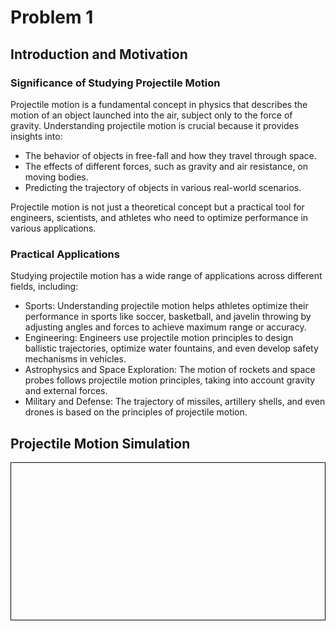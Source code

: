 # Problem 1
## Introduction and Motivation
### Significance of Studying Projectile Motion
Projectile motion is a fundamental concept in physics that describes the motion of an object launched into the air, subject only to the force of gravity. Understanding projectile motion is crucial because it provides insights into:

- The behavior of objects in free-fall and how they travel through space.
- The effects of different forces, such as gravity and air resistance, on moving bodies.
- Predicting the trajectory of objects in various real-world scenarios.

Projectile motion is not just a theoretical concept but a practical tool for engineers, scientists, and athletes who need to optimize performance in various applications.

### Practical Applications
Studying projectile motion has a wide range of applications across different fields, including:

- Sports: Understanding projectile motion helps athletes optimize their performance in sports like soccer, basketball, and javelin throwing by adjusting angles and forces to achieve maximum range or accuracy.
- Engineering: Engineers use projectile motion principles to design ballistic trajectories, optimize water fountains, and even develop safety mechanisms in vehicles.
- Astrophysics and Space Exploration: The motion of rockets and space probes follows projectile motion principles, taking into account gravity and external forces.
- Military and Defense: The trajectory of missiles, artillery shells, and even drones is based on the principles of projectile motion.

<!DOCTYPE html>
<html lang="en">
<head>
    <meta charset="UTF-8">
    <meta name="viewport" content="width=device-width, initial-scale=1.0">
    <title>Projectile Motion Analysis</title>
    <style>
        /* Стили для секций details */
        details {
            margin-top: 10px;
            padding: 10px;
            border-left: 4px solid #2979ff; /* Синий бордер */
            background-color: #f9f9f9;
            border-radius: 5px;
        }

        summary {
            font-size: 1.3em;
            font-weight: bold;
            cursor: pointer;
        }

        details img {
            max-width: 100%;
            height: auto;
            margin-top: 10px;
        }
    </style>
</head>
<body>

    <details>
        <summary><strong>Key Parameters Affecting Projectile Motion</strong></summary>
        <p>Several parameters influence the behavior of a projectile:</p>
        <ul>
            <li><strong>Initial velocity (v₀):</strong> Determines the overall motion, affecting both range and maximum height.</li>
            <li><strong>Angle of projection (θ):</strong> The launch angle plays a crucial role in optimizing the range and trajectory shape.</li>
            <li><strong>Gravitational acceleration (g):</strong> The constant acceleration due to gravity affects the motion, typically taken as 9.81 m/s² on Earth.</li>
            <li><strong>Launch height (h):</strong> If the projectile is launched from a height, it alters the flight time and final landing position.</li>
            <li><strong>Air resistance (optional consideration):</strong> In real-world scenarios, drag affects the motion but is often neglected in basic models.</li>
        </ul>
        <p>By analyzing how these parameters interact, we can develop accurate models to describe and predict projectile trajectories in different conditions.</p>
    </details>

    <details>
        <summary><strong>Theoretical Foundation</strong></summary>
        <p>Projectile motion can be described using fundamental principles of kinematics and Newtonian mechanics.</p>
        <ul>
            <li><strong>Horizontal motion:</strong> Constant velocity motion.</li>
            <li><strong>Vertical motion:</strong> Accelerated motion due to gravity.</li>
        </ul>
        <h3>Equations of Motion</h3>
        <ul>
            <li><strong>Horizontal Motion:</strong> $$x = v_0 \cos(\theta) t$$</li>
            <li><strong>Velocity remains constant:</strong> $$v_x = v_0 \cos(\theta)$$</li>
            <li><strong>Vertical Displacement:</strong> $$ y = h_0 + v_0 \sin(\theta) t - \frac{1}{2} g t^2$$</li>
            <li><strong>Time of flight:</strong> $$ t_f = \frac{v_0 \sin(\theta) + \sqrt{(v_0 \sin(\theta))^2 + 2 g h_0}}{g} $$</li>
        </ul>
        <p>This theoretical foundation establishes the fundamental relationships governing projectile motion and sets the stage for computational modeling.</p>
    </details>

    <details>
        <summary><strong>Analysis of the Range</strong></summary>
        <h3>Dependence of Horizontal Range on the Angle of Projection</h3>
        <p>The horizontal range (\( R \)) of a projectile is determined by the launch angle and other key parameters.</p>
        <p>General formula for the range:</p>
        <p>$$R = \frac{v_0^2 \sin(2\theta)}{g}$$</p>
        <p>From this equation, the range is maximized when \( \theta = 45^\circ \).</p>
    </details>

    <details>
        <summary><strong>Practical Applications</strong></summary>
        <h3>Real-World Scenarios of Projectile Motion</h3>
        <ul>
            <li><strong>Sports Science:</strong> Understanding projectile motion helps athletes optimize performance in disciplines such as basketball, soccer, and javelin throw.</li>
            <li><strong>Engineering and Ballistics:</strong> Used for designing missiles, fluid mechanics, and vehicle safety systems.</li>
            <li><strong>Astrophysics and Space Exploration:</strong> Applications include rocket launch dynamics and celestial mechanics.</li>
        </ul>
    </details>

    <details>
        <summary><strong>Extending the Model to More Complex Cases</strong></summary>
        <ul>
            <li><strong>Effects of Air Resistance:</strong> Drag forces slow down the projectile, reducing range and altering trajectory.</li>
            <li><strong>Projectile Motion Over Uneven Terrain:</strong> Simulations must factor in variable elevations to determine precise landing coordinates.</li>
            <li><strong>External Forces (e.g., Wind Influence):</strong> Crosswinds and headwinds affect projectile motion asymmetrically.</li>
        </ul>
    </details>

    <details>
        <summary><strong>Implementation</strong></summary>
        <h3>Developing a Computational Model</h3>
        <p>To accurately analyze projectile motion, we develop a computational tool that simulates the trajectory based on key governing equations.</p>
        <ul>
            <li>Numerically compute the projectile's trajectory over time.</li>
            <li>Visualize how the <strong>range depends on the launch angle</strong>.</li>
            <li>Allow users to modify initial conditions and observe changes dynamically.</li>
        </ul>
        <h3>Python-Based Simulation in a Jupyter Notebook</h3>
        <p>The implementation involves writing a <strong>Python script</strong> or a <strong>Jupyter Notebook</strong> that:</p>
        <ul>
            <li>Uses <strong>kinematic equations</strong> to compute projectile displacement at each time step.</li>
            <li>Integrates <strong>Matplotlib</strong> for visualizing projectile motion.</li>
            <li>Supports varying parameters such as <strong>air resistance</strong>, <strong>uneven terrain</strong>, and <strong>changing gravity</strong>.</li>
        </ul>
        <h3>Core Equations for the Simulation</h3>
        <ul>
            <li><strong>Horizontal Position Over Time:</strong> $$x = v_0 \cos(\theta) t$$</li>
            <li><strong>Vertical Position Over Time:</strong> $$y = h_0 + v_0 \sin(\theta) t - \frac{1}{2} g t^2$$</li>
            <li><strong>Time of Flight:</strong> $$t_f = \frac{v_0 \sin(\theta) + \sqrt{(v_0 \sin(\theta))^2 + 2 g h_0}}{g}$$</li>
            <li><strong>Range (Total Horizontal Distance):</strong> $$R = v_0 \cos(\theta) t_f$$</li>
        </ul>
    </details>

</body>
</html>

### **Generating Graphical Representations**
To explore the relationship between **range and launch angle**, we generate **graphs** using **Matplotlib**:
- **Plot 1**: The **trajectory of the projectile** for different angles.
- **Plot 2**: A **Range vs. Angle** curve to show the optimal launch angle for maximum range.

These visualizations help in understanding how different initial conditions affect projectile motion.

![Projectile Motion Trajectory](path/to/graph.png)

### **Future Extensions**
This simulation can be further enhanced by:
- **Including air resistance**: Accounting for drag force to improve real-world accuracy.
- **Simulating motion on uneven terrain**: Adjusting equations to consider variable landing heights.
- **Interactive elements**: Implementing sliders or input fields in a **Jupyter Notebook** for real-time parameter tuning.

---

By developing this computational model, we bridge the gap between **theory and application**, enabling dynamic analysis of projectile motion in various conditions.

<!DOCTYPE html>
<html lang="en">
<head>
    <meta charset="UTF-8">
    <meta name="viewport" content="width=device-width, initial-scale=1.0">
    <title>Styled Sections</title>
    <style>
        /* Стили для заголовка */
        .title-container {
            display: flex;
            align-items: center;
            border-left: 4px solid #2979ff; /* Синий бордер */
            padding-left: 10px;
            font-size: 1.8em;
            font-weight: bold;
            font-family: "Arial", sans-serif;
        }
        
        .title-container a {
            margin-left: 8px;
            text-decoration: none;
            color: #2979ff; /* Цвет ссылки */
            font-size: 0.8em;
        }

        .title-container a:hover {
            text-decoration: underline;
        }

        /* Стили для секций details */
        details {
            margin-top: 10px;
            padding: 10px;
            border-left: 4px solid #2979ff;
            background-color: #f9f9f9;
            border-radius: 5px;
        }

        summary {
            font-size: 1.3em;
            font-weight: bold;
            cursor: pointer;
        }

        details img {
            max-width: 100%;
            height: auto;
            margin-top: 10px;
        }

    </style>
</head>
<body>

    <div class="title-container">
        <span>Escape</span> <span style="font-weight: bold;">Velocity</span>
        <a href="#">🔗</a>
    </div>

    <details>
      <summary><strong>Generating Graphical Representations</strong></summary>
      <p>To explore the relationship between <strong>range and launch angle</strong>, we generate <strong>graphs</strong> using <strong>Matplotlib</strong>:</p>
      <ul>
        <li><strong>Plot 1</strong>: The <strong>trajectory of the projectile</strong> for different angles.</li>
        <li><strong>Plot 2</strong>: A <strong>Range vs. Angle</strong> curve to show the optimal launch angle for maximum range.</li>
      </ul>
      <p>These visualizations help in understanding how different initial conditions affect projectile motion.</p>
      <img src="path/to/graph.png" alt="Projectile Motion Trajectory">
    </details>

    <details>
      <summary><strong>Future Extensions</strong></summary>
      <p>This simulation can be further enhanced by:</p>
      <ul>
        <li><strong>Including air resistance</strong>: Accounting for drag force to improve real-world accuracy.</li>
        <li><strong>Simulating motion on uneven terrain</strong>: Adjusting equations to consider variable landing heights.</li>
        <li><strong>Interactive elements</strong>: Implementing sliders or input fields in a <strong>Jupyter Notebook</strong> for real-time parameter tuning.</li>
      </ul>
    </details>

</body>
</html>

<!DOCTYPE html>
<html lang="en">
<head>
    <meta charset="UTF-8">
    <meta name="viewport" content="width=device-width, initial-scale=1.0">
    <title>Projectile Motion Simulation</title>
    <style>
        body { text-align: center; font-family: Arial, sans-serif; }
        canvas { border: 1px solid black; display: block; margin: auto; }
    </style>
</head>
<body>
    <h2>Projectile Motion Simulation</h2>
    <canvas id="canvas" width="800" height="400"></canvas>
    <script>
        const canvas = document.getElementById("canvas");
        const ctx = canvas.getContext("2d");

        const g = 9.81; // Gravity
        const airResistance = 0.02; // Air resistance coefficient

        let velocity = 50; 
        let angle = 45; 
        let x = 50, y = canvas.height - 50; 

        let vx = velocity * Math.cos(angle * Math.PI / 180);
        let vy = -velocity * Math.sin(angle * Math.PI / 180);
        let dt = 0.05; 

        function simulateProjectile() {
            ctx.clearRect(0, 0, canvas.width, canvas.height);
            ctx.beginPath();
            ctx.arc(x, y, 5, 0, Math.PI * 2);
            ctx.fillStyle = "red";
            ctx.fill();

            if (y < canvas.height - 50) {
                vx *= (1 - airResistance);
                vy += g * dt;
                x += vx * dt * 10;
                y += vy * dt * 10;
                requestAnimationFrame(simulateProjectile);
            }
        }

        simulateProjectile();
    </script>
</body>
</html>

